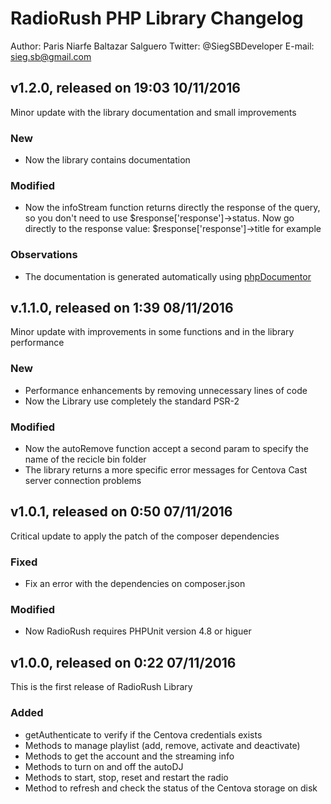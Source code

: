 # RadioRush PHP Library Changelog  
Author: Paris Niarfe Baltazar Salguero
Twitter: @SiegSBDeveloper
E-mail: sieg.sb@gmail.com

## v1.2.0, released on 19:03 10/11/2016  
Minor update with the library documentation and small improvements  
### New  
* Now the library contains documentation  
### Modified  
* Now the infoStream function returns directly the response of the query, so you don't need to use $response['response']->status. Now go directly to the response value: $response['response']->title for example  
### Observations  
* The documentation is generated automatically using [phpDocumentor](https://www.phpdoc.org)

## v.1.1.0, released on 1:39 08/11/2016  
Minor update with improvements in some functions and in the library performance  
### New  
* Performance enhancements by removing unnecessary lines of code  
* Now the Library use completely the standard PSR-2  
### Modified  
* Now the autoRemove function accept a second param to specify the name of the recicle bin folder
* The library returns a more specific error messages for Centova Cast server connection problems

## v1.0.1, released on 0:50 07/11/2016  
Critical update to apply the patch of the composer dependencies  
### Fixed  
* Fix an error with the dependencies on composer.json  
### Modified  
* Now RadioRush requires PHPUnit version 4.8 or higuer

## v1.0.0, released on 0:22 07/11/2016
This is the first release of RadioRush Library  
### Added  
* getAuthenticate to verify if the Centova credentials exists  
* Methods to manage playlist (add, remove, activate and deactivate)  
* Methods to get the account and the streaming info  
* Methods to turn on and off the autoDJ  
* Methods to start, stop, reset and restart the radio  
* Method to refresh and check the status of the Centova storage on disk  
